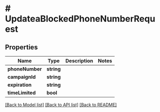 # # UpdateaBlockedPhoneNumberRequest

## Properties

Name | Type | Description | Notes
------------ | ------------- | ------------- | -------------
**phoneNumber** | **string** |  |
**campaignId** | **string** |  |
**expiration** | **string** |  |
**timeLimited** | **bool** |  |

[[Back to Model list]](../../README.md#models) [[Back to API list]](../../README.md#endpoints) [[Back to README]](../../README.md)
